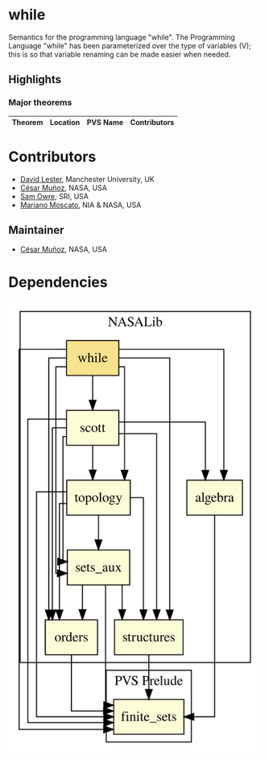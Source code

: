 # while

Semantics for the programming language "while".
The Programming Language "while" has been parameterized over the type of variables (V); this is so that variable renaming can be made easier when needed.

## Highlights

### Major theorems

| Theorem | Location | PVS Name | Contributors |
| --- | --- | --- | --- |

# Contributors
* [David Lester](http://apt.cs.man.ac.uk/people/dlester), Manchester University, UK
* [César Muñoz](http://shemesh.larc.nasa.gov/people/cam), NASA, USA
* [Sam Owre](http://www.csl.sri.com/users/owre), SRI, USA
* [Mariano Moscato](https://www.nianet.org/directory/research-staff/mariano-moscato/), NIA & NASA, USA

## Maintainer
* [César Muñoz](http://shemesh.larc.nasa.gov/people/cam), NASA, USA

# Dependencies
![dependency graph](./while.svg "Dependency Graph")
